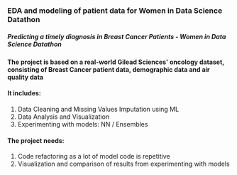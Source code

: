### EDA and modeling of patient data for Women in Data Science Datathon
##### Predicting a timely diagnosis in Breast Cancer Patients - Women in Data Science Datathon

#### The project is based on a real-world Gilead Sciences' oncology dataset, consisting of Breast Cancer patient data, demographic data and air quality data
#### It includes:
1. Data Cleaning and Missing Values Imputation using ML
2. Data Analysis and Visualization
3. Experimenting with models: NN / Ensembles

#### The project needs:
1. Code refactoring as a lot of model code is repetitive
2. Visualization and comparison of results from experimenting with models
   
